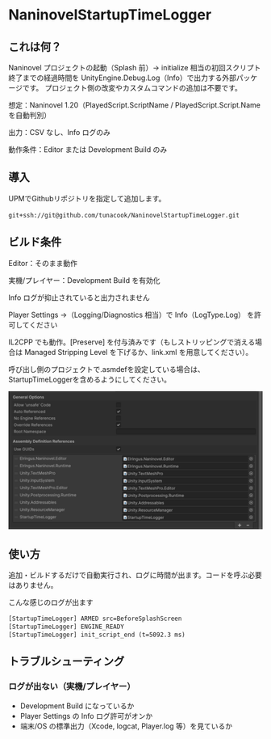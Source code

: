 # NaninovelStartupTimeLogger

## これは何？

Naninovel プロジェクトの起動（Splash 前）→ initialize 相当の初回スクリプト終了までの経過時間を UnityEngine.Debug.Log（Info）で出力する外部パッケージです。
プロジェクト側の改変やカスタムコマンドの追加は不要です。

想定：Naninovel 1.20（PlayedScript.ScriptName / PlayedScript.Script.Name を自動判別）

出力：CSV なし、Info ログのみ

動作条件：Editor または Development Build のみ

## 導入

UPMでGithubリポジトリを指定して追加します。

`git+ssh://git@github.com/tunacook/NaninovelStartupTimeLogger.git`


## ビルド条件

Editor：そのまま動作

実機/プレイヤー：Development Build を有効化

Info ログが抑止されていると出力されません

Player Settings →（Logging/Diagnostics 相当）で Info（LogType.Log） を許可してください

IL2CPP でも動作。[Preserve] を付与済みです（もしストリッピングで消える場合は Managed Stripping Level を下げるか、link.xml を用意してください）。

呼び出し側のプロジェクトで.asmdefを設定している場合は、StartupTimeLoggerを含めるようにしてください。

![](/Documentation~/asmdef.png)

## 使い方

追加・ビルドするだけで自動実行され、ログに時間が出ます。コードを呼ぶ必要はありません。

こんな感じのログが出ます
```
[StartupTimeLogger] ARMED src=BeforeSplashScreen
[StartupTimeLogger] ENGINE_READY
[StartupTimeLogger] init_script_end (t=5092.3 ms)
```

## トラブルシューティング

### ログが出ない（実機/プレイヤー）

- Development Build になっているか
- Player Settings の Info ログ許可がオンか
- 端末/OS の標準出力（Xcode, logcat, Player.log 等）を見ているか
